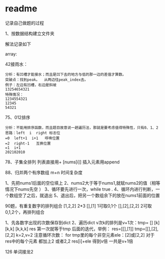 # readme

记录自己做题的过程

1、按数据结构建立文件夹

解法记录如下



array:



42接雨水：

```
分析：有凹槽才能接水；而且是凹下去的地方与低的那一边的差值才算数。
突破点：找到peak。  从两边往peak_index去。
例子：左边有凹槽，右边是斜坡
13254654321
特殊情况：
1234554321
12345
54321

```

75、012排序

```
分析：不能用排序函数，而且题目故意说一趟遍历法，那就是要考虑值得特殊性，只有0、1、2
思路：left  i  right 标志位
=0  left+1  i+1   呼唤位置
=2  right-1   互换位置
=1  i+1
202102010
```

78、子集全排列
列表直接用+ [nums[i]]
插入元素用append

88、归并两个有序数组  m+n 时间复杂度

1、先把nums1后面的空位填上
2、nums2大于等于nums1,就赋nums2的值（相等情况下nums先空 ）
3、循环要先进行一次，while true  .
4、循环内进行判断，一个数组空了之后，就退出
5、退出后，把另一个数组余下的放在nums1前面的位置

90题，有重复数字的排列组合
        [1,2,2] 2*3
        [],[1]    1可取0,1个
        [],[2],[2,2]  2可取 0,1,2个，再排列组合

1、先各数字出现的次数保存到dict
2、遍历dict  v次k的排列是v+1次：tmp=  [] [k] [k,k] [k,k,k]
    res  第一次就等于tmp
    后面的迭代，举例：
        res=[[],[1]]
        tmp=[[],[2],[2,2] k=2,v=2
    注意循环次数：
    for tmp里的每个非空元素ele：[2]或[2,2]
        对于res中的每个元素
            都加上2 或者2,2   res[i]+ele
        得到v倍
    一共是v+1倍


126 单词接龙2

